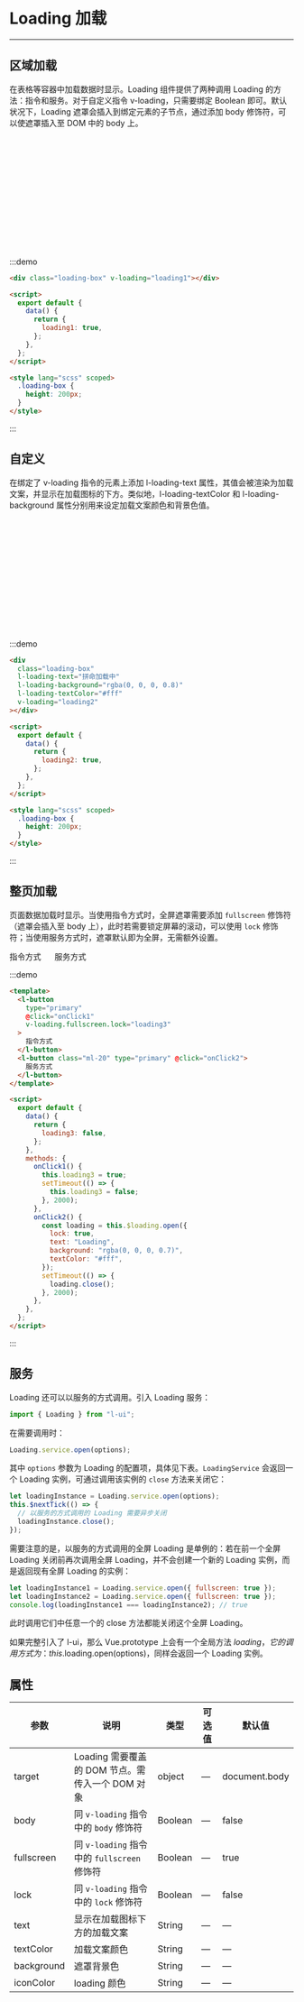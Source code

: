 <script>
export default {
  data() {
    return {
      loading1: true,
      loading2: true,
      loading3: false,
    };
  },
  methods: {
    onClick1() {
      this.loading3 = true;
        setTimeout(() => {
          this.loading3 = false;
        }, 2000);
    },
    onClick2() {
      const loading = this.$loading.open({
          lock: true,
          text: 'Loading',
          background: 'rgba(0, 0, 0, 0.7)',
          textColor:'#fff'
        });
        setTimeout(() => {
          loading.close();
        }, 2000);
    }
  }
};
</script>

<style lang="scss" scoped>
.loading-box{
    height:200px;
}
.ml-20{
  margin-left:20px
}
</style>

# Loading 加载

---

## 区域加载

在表格等容器中加载数据时显示。Loading 组件提供了两种调用 Loading 的方法：指令和服务。对于自定义指令 v-loading，只需要绑定 Boolean 即可。默认状况下，Loading 遮罩会插入到绑定元素的子节点，通过添加 body 修饰符，可以使遮罩插入至 DOM 中的 body 上。

<div class='demo-block'>
<div class='loading-box' v-loading="loading1"></div>
</div>

:::demo

```html
<div class="loading-box" v-loading="loading1"></div>

<script>
  export default {
    data() {
      return {
        loading1: true,
      };
    },
  };
</script>

<style lang="scss" scoped>
  .loading-box {
    height: 200px;
  }
</style>
```

:::

## 自定义

在绑定了 v-loading 指令的元素上添加 l-loading-text 属性，其值会被渲染为加载文案，并显示在加载图标的下方。类似地，l-loading-textColor 和 l-loading-background 属性分别用来设定加载文案颜色和背景色值。

<div class='demo-block'>
<div 
class="loading-box" 
l-loading-text="拼命加载中"
l-loading-background="rgba(0, 0, 0, 0.8)"
l-loading-textColor="#fff"
v-loading="loading2"></div>
</div>

:::demo

```html
<div
  class="loading-box"
  l-loading-text="拼命加载中"
  l-loading-background="rgba(0, 0, 0, 0.8)"
  l-loading-textColor="#fff"
  v-loading="loading2"
></div>

<script>
  export default {
    data() {
      return {
        loading2: true,
      };
    },
  };
</script>

<style lang="scss" scoped>
  .loading-box {
    height: 200px;
  }
</style>
```

:::

## 整页加载

页面数据加载时显示。当使用指令方式时，全屏遮罩需要添加 `fullscreen` 修饰符（遮罩会插入至 body 上），此时若需要锁定屏幕的滚动，可以使用 `lock` 修饰符；当使用服务方式时，遮罩默认即为全屏，无需额外设置。

<div class='demo-block'>
<l-button
    type="primary"
    @click="onClick1"
    v-loading.fullscreen.lock="loading3">
    指令方式
  </l-button>
  <l-button
  class='ml-20'
    type="primary"
    @click="onClick2">
    服务方式
  </l-button>
</div>

:::demo

```html
<template>
  <l-button
    type="primary"
    @click="onClick1"
    v-loading.fullscreen.lock="loading3"
  >
    指令方式
  </l-button>
  <l-button class="ml-20" type="primary" @click="onClick2">
    服务方式
  </l-button>
</template>

<script>
  export default {
    data() {
      return {
        loading3: false,
      };
    },
    methods: {
      onClick1() {
        this.loading3 = true;
        setTimeout(() => {
          this.loading3 = false;
        }, 2000);
      },
      onClick2() {
        const loading = this.$loading.open({
          lock: true,
          text: "Loading",
          background: "rgba(0, 0, 0, 0.7)",
          textColor: "#fff",
        });
        setTimeout(() => {
          loading.close();
        }, 2000);
      },
    },
  };
</script>
```

:::

## 服务

Loading 还可以以服务的方式调用。引入 Loading 服务：

```javascript
import { Loading } from "l-ui";
```

在需要调用时：

```javascript
Loading.service.open(options);
```

其中 `options` 参数为 Loading 的配置项，具体见下表。`LoadingService` 会返回一个 Loading 实例，可通过调用该实例的 `close` 方法来关闭它：

```javascript
let loadingInstance = Loading.service.open(options);
this.$nextTick(() => {
  // 以服务的方式调用的 Loading 需要异步关闭
  loadingInstance.close();
});
```

需要注意的是，以服务的方式调用的全屏 Loading 是单例的：若在前一个全屏 Loading 关闭前再次调用全屏 Loading，并不会创建一个新的 Loading 实例，而是返回现有全屏 Loading 的实例：

```javascript
let loadingInstance1 = Loading.service.open({ fullscreen: true });
let loadingInstance2 = Loading.service.open({ fullscreen: true });
console.log(loadingInstance1 === loadingInstance2); // true
```

此时调用它们中任意一个的 close 方法都能关闭这个全屏 Loading。

如果完整引入了 l-ui，那么 Vue.prototype 上会有一个全局方法 $loading，它的调用方式为：this.$loading.open(options)，同样会返回一个 Loading 实例。

## 属性

| 参数       | 说明                                             | 类型    | 可选值 | 默认值        |
| ---------- | ------------------------------------------------ | ------- | ------ | ------------- |
| target     | Loading 需要覆盖的 DOM 节点。需传入一个 DOM 对象 | object  | —      | document.body |
| body       | 同 `v-loading` 指令中的 `body` 修饰符            | Boolean | —      | false         |
| fullscreen | 同 `v-loading` 指令中的 `fullscreen` 修饰符      | Boolean | —      | true          |
| lock       | 同 `v-loading` 指令中的 `lock` 修饰符            | Boolean | —      | false         |
| text       | 显示在加载图标下方的加载文案                     | String  | —      | —             |
| textColor  | 加载文案颜色                                     | String  | —      | —             |
| background | 遮罩背景色                                       | String  | —      | —             |
| iconColor  | loading 颜色                                     | String  | —      | —             |
